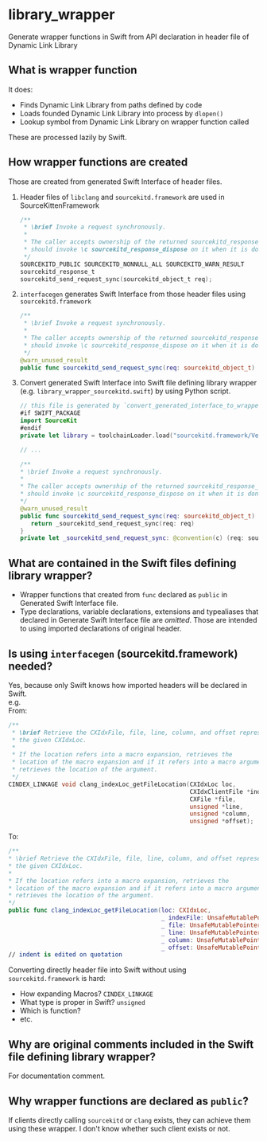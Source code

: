 # library_wrapper

Generate wrapper functions in Swift from API declaration in header file of Dynamic Link Library

## What is wrapper function
It does:
- Finds Dynamic Link Library from paths defined by code
- Loads founded Dynamic Link Library into process by `dlopen()`
- Lookup symbol from Dynamic Link Library on wrapper function called

These are processed lazily by Swift.

## How wrapper functions are created
Those are created from generated Swift Interface of header files.

1. Header files of `libclang` and `sourcekitd.framework` are used in SourceKittenFramework  

    ```objective-c
    /**
     * \brief Invoke a request synchronously.
     *
     * The caller accepts ownership of the returned sourcekitd_response_t object and
     * should invoke \c sourcekitd_response_dispose on it when it is done with it.
     */
    SOURCEKITD_PUBLIC SOURCEKITD_NONNULL_ALL SOURCEKITD_WARN_RESULT
    sourcekitd_response_t
    sourcekitd_send_request_sync(sourcekitd_object_t req);
    ```

2. `interfacegen` generates Swift Interface from those header files using `sourcekitd.framework`  

    ```swift
    /**
     * \brief Invoke a request synchronously.
     *
     * The caller accepts ownership of the returned sourcekitd_response_t object and
     * should invoke \c sourcekitd_response_dispose on it when it is done with it.
     */
    @warn_unused_result
    public func sourcekitd_send_request_sync(req: sourcekitd_object_t) -> sourcekitd_response_t
    ```

3. Convert generated Swift Interface into Swift file defining library wrapper (e.g. `library_wrapper_sourcekitd.swift`) by using Python script.  

    ```swift
    // this file is generated by `convert_generated_interface_to_wrapper.py`
    #if SWIFT_PACKAGE
    import SourceKit
    #endif
    private let library = toolchainLoader.load("sourcekitd.framework/Versions/A/sourcekitd")

    // ...

    /**
    * \brief Invoke a request synchronously.
    *
    * The caller accepts ownership of the returned sourcekitd_response_t object and
    * should invoke \c sourcekitd_response_dispose on it when it is done with it.
    */
    @warn_unused_result
    public func sourcekitd_send_request_sync(req: sourcekitd_object_t) -> sourcekitd_response_t {
       return _sourcekitd_send_request_sync(req: req)
    }
    private let _sourcekitd_send_request_sync: @convention(c) (req: sourcekitd_object_t) -> sourcekitd_response_t = library.loadSymbol("sourcekitd_send_request_sync")
    ```

## What are contained in the Swift files defining library wrapper?
- Wrapper functions that created from `func` declared as `public` in Generated Swift Interface file.  
- Type declarations, variable declarations, extensions and typealiases that declared in Generate Swift Interface file are *omitted*. Those are intended to using imported declarations of original header.

## Is using `interfacegen` (sourcekitd.framework) needed?
Yes, because only Swift knows how imported headers will be declared in Swift.  
e.g.  
From:
```objective-c
/**
 * \brief Retrieve the CXIdxFile, file, line, column, and offset represented by
 * the given CXIdxLoc.
 *
 * If the location refers into a macro expansion, retrieves the
 * location of the macro expansion and if it refers into a macro argument
 * retrieves the location of the argument.
 */
CINDEX_LINKAGE void clang_indexLoc_getFileLocation(CXIdxLoc loc,
                                                   CXIdxClientFile *indexFile,
                                                   CXFile *file,
                                                   unsigned *line,
                                                   unsigned *column,
                                                   unsigned *offset);
```
To:
```swift
/**
* \brief Retrieve the CXIdxFile, file, line, column, and offset represented by
* the given CXIdxLoc.
*
* If the location refers into a macro expansion, retrieves the
* location of the macro expansion and if it refers into a macro argument
* retrieves the location of the argument.
*/
public func clang_indexLoc_getFileLocation(loc: CXIdxLoc,
                                           _ indexFile: UnsafeMutablePointer<CXIdxClientFile>,
                                           _ file: UnsafeMutablePointer<CXFile>,
                                           _ line: UnsafeMutablePointer<UInt32>,
                                           _ column: UnsafeMutablePointer<UInt32>,
                                           _ offset: UnsafeMutablePointer<UInt32>)
// indent is edited on quotation
```
Converting directly header file into Swift without using `sourcekitd.framework` is hard:
- How expanding Macros? `CINDEX_LINKAGE`
- What type is proper in Swift? `unsigned`
- Which is function?
- etc.

## Why are original comments included in the Swift file defining library wrapper?
For documentation comment.

## Why wrapper functions are declared as `public`?
If clients directly calling `sourcekitd` or `clang` exists, they can achieve them using these wrapper.
I don't know whether such client exists or not.
